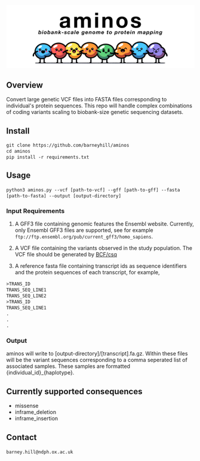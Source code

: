 <p align="center">
  <img src="aminos.png" alt="aminos.png"/>
</p>

## Overview

Convert large genetic VCF files into FASTA files corresponding to individual's protein sequences. This repo will handle complex combinations of coding variants scaling to biobank-size genetic sequencing datasets.

## Install

```
git clone https://github.com/barneyhill/aminos
cd aminos
pip install -r requirements.txt
```

## Usage
```
python3 aminos.py --vcf [path-to-vcf] --gff [path-to-gff] --fasta [path-to-fasta] --output [output-directory]
```

### Input Requirements

1. A GFF3 file containing genomic features the Ensembl website. Currently, only Ensembl GFF3 files are supported, see for example `ftp://ftp.ensembl.org/pub/current_gff3/homo_sapiens`.

2. A VCF file containing the variants observed in the study population. The VCF file should be generated by  <a href= "https://academic.oup.com/bioinformatics/article/33/13/2037/3000373"> BCF/csq </a>

3. A reference fasta file containing transcript ids as sequence identifiers and the protein sequences of each transcript, for example,

```FASTA
>TRANS_ID
TRANS_SEQ_LINE1
TRANS_SEQ_LINE2 
>TRANS_ID
TRANS_SEQ_LINE1
.
.
.
```

### Output

aminos will write to [output-directory]/[transcript].fa.gz. Within these files will be the variant sequences corresponding to a comma seperated list of associated samples. These samples are formatted {individual_id}_{haplotype}.

## Currently supported consequences

- missense
- inframe_deletion
- inframe_insertion

## Contact

`barney.hill@ndph.ox.ac.uk`
